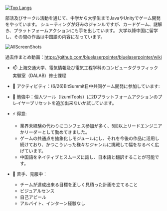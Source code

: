 [![Top Langs](https://github-readme-stats.vercel.app/api/top-langs/?username=bluelaserpointer&layout=compact&theme=onedark)](https://github.com/anuraghazra/github-readme-stats)

部活及びサークル活動を通じて、中学から大学生までJavaやUnityでゲーム開発をやっています。
シューティングが好みのジャンルですが、カードゲーム、謎解き、プラットフォームアクションにも手を出しています。
大学以降中国に留学し、その間の作品は中国語の内容になっています。

![AllScreenShots](https://github.com/bluelaserpointer/bluelaserpointer/assets/39490836/0f0106be-7153-4098-b2c7-03fa3256a4ec)

過去作まとめ動画：https://github.com/bluelaserpointer/bluelaserpointer/wiki

- 📫 上海交通大学、電気情報及び電気工程学科のコンピュータグラフィック実験室（DALAB）修士課程
- 🔭 アクティビティ：(6/26)BitSummit日中共同ゲーム開発に参加しています:
- 🌱 勉強中：個人ツール（IzumiTools）に2Dプラットフォームアクションのプレイヤープリセットを追加出来ないか試しています。

- ⚡ 得意:
  - 業界未経験の代わりにコンフェス参加が多く、5回以上リードエンジニアかリーダーとして勤めてきました。
  - ゲームの共通点を抽象化しモジュールにし、それを今後の作品に活用し続けており、かつこういった様々なジャンルに挑戦して幅をなるべく広げています。
  - 中国語をネイティブとスムーズに話し、日本語と翻訳することが可能です。
- 🤔 苦手、克服中：
  - チームが達成出来る目標を正しく見積った計画を立てること
  - ビジュアルセンス
  - 自己アピール
  - アルバイト、インターン経験なし
<!--
**bluelaserpointer/bluelaserpointer** is a ✨ _special_ ✨ repository because its `README.md` (this file) appears on your GitHub profile.

Here are some ideas to get you started:

- 🔭 I’m currently working on ...
- 🌱 I’m currently learning ...
- 👯 I’m looking to collaborate on ...
- 🤔 I’m looking for help with ...
- 💬 Ask me about ...
- 📫 How to reach me: ...
- 😄 Pronouns: ...
- ⚡ Fun fact: ...
-->
